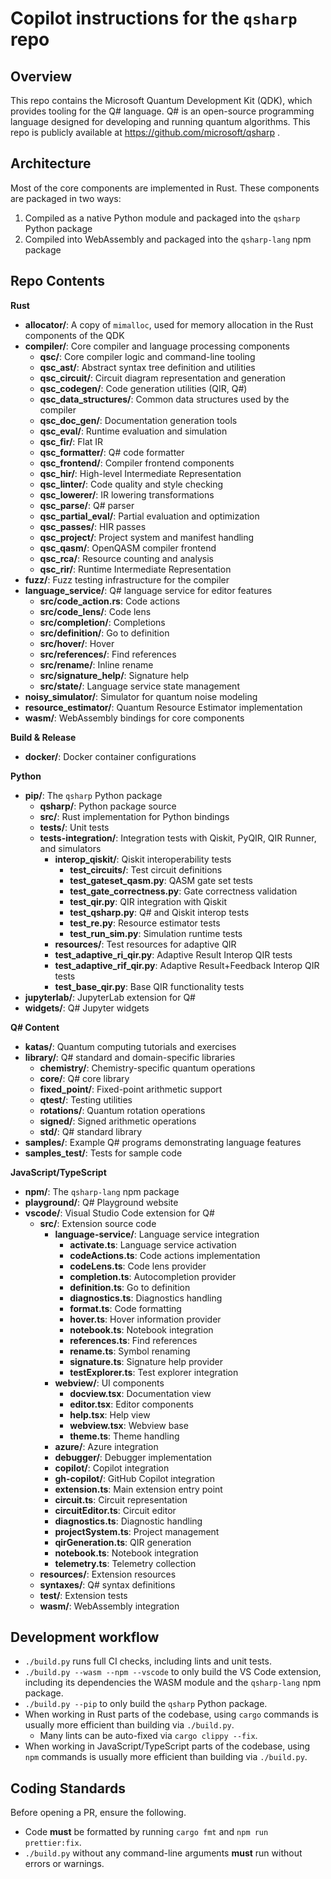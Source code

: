 # Copilot instructions for the `qsharp` repo

## Overview

This repo contains the Microsoft Quantum Development Kit (QDK), which provides tooling for the Q# language. Q# is an open-source programming language designed for developing and running quantum algorithms. This repo is publicly available at https://github.com/microsoft/qsharp .

## Architecture

Most of the core components are implemented in Rust. These components are packaged in two ways:

1. Compiled as a native Python module and packaged into the `qsharp` Python package
2. Compiled into WebAssembly and packaged into the `qsharp-lang` npm package

## Repo Contents

**Rust**

- **allocator/**: A copy of `mimalloc`, used for memory allocation in the Rust components of the QDK
- **compiler/**: Core compiler and language processing components
  - **qsc/**: Core compiler logic and command-line tooling
  - **qsc_ast/**: Abstract syntax tree definition and utilities
  - **qsc_circuit/**: Circuit diagram representation and generation
  - **qsc_codegen/**: Code generation utilities (QIR, Q#)
  - **qsc_data_structures/**: Common data structures used by the compiler
  - **qsc_doc_gen/**: Documentation generation tools
  - **qsc_eval/**: Runtime evaluation and simulation
  - **qsc_fir/**: Flat IR
  - **qsc_formatter/**: Q# code formatter
  - **qsc_frontend/**: Compiler frontend components
  - **qsc_hir/**: High-level Intermediate Representation
  - **qsc_linter/**: Code quality and style checking
  - **qsc_lowerer/**: IR lowering transformations
  - **qsc_parse/**: Q# parser
  - **qsc_partial_eval/**: Partial evaluation and optimization
  - **qsc_passes/**: HIR passes
  - **qsc_project/**: Project system and manifest handling
  - **qsc_qasm/**: OpenQASM compiler frontend
  - **qsc_rca/**: Resource counting and analysis
  - **qsc_rir/**: Runtime Intermediate Representation
- **fuzz/**: Fuzz testing infrastructure for the compiler
- **language_service/**: Q# language service for editor features
  - **src/code_action.rs**: Code actions
  - **src/code_lens/**: Code lens
  - **src/completion/**: Completions
  - **src/definition/**: Go to definition
  - **src/hover/**: Hover
  - **src/references/**: Find references
  - **src/rename/**: Inline rename
  - **src/signature_help/**: Signature help
  - **src/state/**: Language service state management
- **noisy_simulator/**: Simulator for quantum noise modeling
- **resource_estimator/**: Quantum Resource Estimator implementation
- **wasm/**: WebAssembly bindings for core components

**Build & Release**
- **docker/**: Docker container configurations

**Python**

- **pip/**: The `qsharp` Python package
  - **qsharp/**: Python package source
  - **src/**: Rust implementation for Python bindings
  - **tests/**: Unit tests
  - **tests-integration/**: Integration tests with Qiskit, PyQIR, QIR Runner, and simulators
    - **interop_qiskit/**: Qiskit interoperability tests
      - **test_circuits/**: Test circuit definitions
      - **test_gateset_qasm.py**: QASM gate set tests
      - **test_gate_correctness.py**: Gate correctness validation
      - **test_qir.py**: QIR integration with Qiskit
      - **test_qsharp.py**: Q# and Qiskit interop tests
      - **test_re.py**: Resource estimator tests
      - **test_run_sim.py**: Simulation runtime tests
    - **resources/**: Test resources for adaptive QIR
    - **test_adaptive_ri_qir.py**: Adaptive Result Interop QIR tests
    - **test_adaptive_rif_qir.py**: Adaptive Result+Feedback Interop QIR tests
    - **test_base_qir.py**: Base QIR functionality tests
- **jupyterlab/**: JupyterLab extension for Q#
- **widgets/**: Q# Jupyter widgets

**Q# Content**

- **katas/**: Quantum computing tutorials and exercises
- **library/**: Q# standard and domain-specific libraries
  - **chemistry/**: Chemistry-specific quantum operations
  - **core/**: Q# core library
  - **fixed_point/**: Fixed-point arithmetic support
  - **qtest/**: Testing utilities
  - **rotations/**: Quantum rotation operations
  - **signed/**: Signed arithmetic operations
  - **std/**: Q# standard library
- **samples/**: Example Q# programs demonstrating language features
- **samples_test/**: Tests for sample code

**JavaScript/TypeScript**

- **npm/**: The `qsharp-lang` npm package
- **playground/**: Q# Playground website
- **vscode/**: Visual Studio Code extension for Q#
  - **src/**: Extension source code
    - **language-service/**: Language service integration
      - **activate.ts**: Language service activation
      - **codeActions.ts**: Code actions implementation
      - **codeLens.ts**: Code lens provider
      - **completion.ts**: Autocompletion provider
      - **definition.ts**: Go to definition
      - **diagnostics.ts**: Diagnostics handling
      - **format.ts**: Code formatting
      - **hover.ts**: Hover information provider
      - **notebook.ts**: Notebook integration
      - **references.ts**: Find references
      - **rename.ts**: Symbol renaming
      - **signature.ts**: Signature help provider
      - **testExplorer.ts**: Test explorer integration
    - **webview/**: UI components
      - **docview.tsx**: Documentation view
      - **editor.tsx**: Editor components
      - **help.tsx**: Help view
      - **webview.tsx**: Webview base
      - **theme.ts**: Theme handling
    - **azure/**: Azure integration
    - **debugger/**: Debugger implementation
    - **copilot/**: Copilot integration
    - **gh-copilot/**: GitHub Copilot integration
    - **extension.ts**: Main extension entry point
    - **circuit.ts**: Circuit representation
    - **circuitEditor.ts**: Circuit editor
    - **diagnostics.ts**: Diagnostic handling
    - **projectSystem.ts**: Project management
    - **qirGeneration.ts**: QIR generation
    - **notebook.ts**: Notebook integration
    - **telemetry.ts**: Telemetry collection
  - **resources/**: Extension resources
  - **syntaxes/**: Q# syntax definitions
  - **test/**: Extension tests
  - **wasm/**: WebAssembly integration

## Development workflow

- `./build.py` runs full CI checks, including lints and unit tests.
- `./build.py --wasm --npm --vscode` to only build the VS Code extension, including its dependencies the WASM module and the `qsharp-lang` npm package.
- `./build.py --pip` to only build the `qsharp` Python package.
- When working in Rust parts of the codebase, using `cargo` commands is usually more efficient than building via `./build.py`.
  - Many lints can be auto-fixed via `cargo clippy --fix`.
- When working in JavaScript/TypeScript parts of the codebase, using `npm` commands is usually more efficient than building via `./build.py`.

## Coding Standards

Before opening a PR, ensure the following.

- Code **must** be formatted by running `cargo fmt` and `npm run prettier:fix`.
- `./build.py` without any command-line arguments **must** run without errors or warnings.
